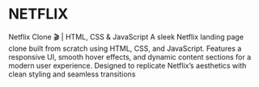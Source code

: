 # NETFLIX
Netflix Clone 🎬 | HTML, CSS &amp; JavaScript  A sleek Netflix landing page clone built from scratch using HTML, CSS, and JavaScript. Features a responsive UI, smooth hover effects, and dynamic content sections for a modern user experience. Designed to replicate Netflix’s aesthetics with clean styling and seamless transitions
